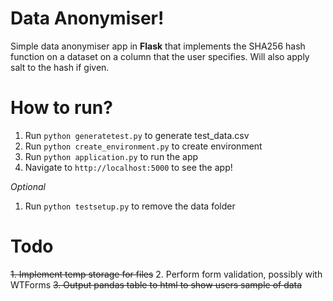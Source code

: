 # Data Anonymiser!

Simple data anonymiser app in **Flask** that implements the SHA256 hash function on a dataset on a column that the user specifies. Will also apply salt to the hash if given.

# How to run?
1. Run `python generatetest.py` to generate test_data.csv
2. Run `python create_environment.py` to create environment
2. Run `python application.py` to run the app
3. Navigate to `http://localhost:5000` to see the app!

*Optional*
1. Run `python testsetup.py` to remove the data folder

# Todo
~~1. Implement temp storage for files~~
2. Perform form validation, possibly with WTForms
~~3. Output pandas table to html to show users sample of data~~
